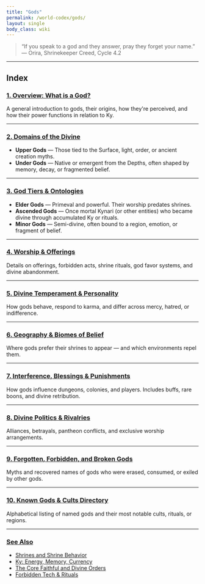 ```yaml
---
title: "Gods"
permalink: /world-codex/gods/
layout: single
body_class: wiki
---
```


> “If you speak to a god and they answer, pray they forget your name.”  
> — Orira, Shrinekeeper Creed, Cycle 4.2

---

## Index

### [1. Overview: What is a God?](#1-overview-what-is-a-god)
A general introduction to gods, their origins, how they're perceived, and how their power functions in relation to Ky.

---

### [2. Domains of the Divine](#2-domains-of-the-divine)
- **Upper Gods** — Those tied to the Surface, light, order, or ancient creation myths.  
- **Under Gods** — Native or emergent from the Depths, often shaped by memory, decay, or fragmented belief.

---

### [3. God Tiers & Ontologies](#3-god-tiers--ontologies)
- **Elder Gods** — Primeval and powerful. Their worship predates shrines.
- **Ascended Gods** — Once mortal Kynari (or other entities) who became divine through accumulated Ky or rituals.
- **Minor Gods** — Semi-divine, often bound to a region, emotion, or fragment of belief.

---

### [4. Worship & Offerings](#4-worship--offerings)
Details on offerings, forbidden acts, shrine rituals, god favor systems, and divine abandonment.

---

### [5. Divine Temperament & Personality](#5-divine-temperament--personality)
How gods behave, respond to karma, and differ across mercy, hatred, or indifference.

---

### [6. Geography & Biomes of Belief](#6-geography--biomes-of-belief)
Where gods prefer their shrines to appear — and which environments repel them.

---

### [7. Interference, Blessings & Punishments](#7-interference-blessings--punishments)
How gods influence dungeons, colonies, and players. Includes buffs, rare boons, and divine retribution.

---

### [8. Divine Politics & Rivalries](#8-divine-politics--rivalries)
Alliances, betrayals, pantheon conflicts, and exclusive worship arrangements.

---

### [9. Forgotten, Forbidden, and Broken Gods](#9-forgotten-forbidden-and-broken-gods)
Myths and recovered names of gods who were erased, consumed, or exiled by other gods.

---

### [10. Known Gods & Cults Directory](#10-known-gods--cults-directory)
Alphabetical listing of named gods and their most notable cults, rituals, or regions.

---

### [See Also](#see-also)
- [Shrines and Shrine Behavior](/world-codex/technology/shrines/)
- [Ky: Energy, Memory, Currency](/world-codex/resources/ky/)
- [The Core Faithful and Divine Orders](/world-codex/factions/core-faithful/)
- [Forbidden Tech & Rituals](/world-codex/technology/forbidden-tech/)

